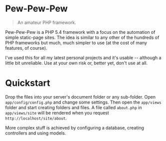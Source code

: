 # Pew-Pew-Pew

 > An amateur PHP framework.

Pew-Pew-Pew is a PHP 5.4 framework with a focus on the automation of simple static-page sites. The idea is similar to any other of the hundreds of PHP frameworks but much, much simpler to use (at the cost of many features, of course).

I've used this for all my latest personal projects and it's usable -- although a little bit unreliable. Use at your own risk or, better yet, don't use at all.

# Quickstart

Drop the files into your server's document folder or any sub-folder. Open `app/config/config.php` and change some settings. Then open the `app/views` folder and start creating folders and files. A file called `about.php` in `app/views/site` will be rendered when you request `http://localhost/site/about`.

More complex stuff is achieved by configuring a database, creating controllers and using models.
